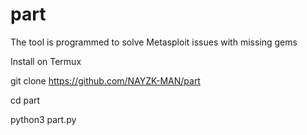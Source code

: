 # part
The tool is programmed to solve Metasploit issues with missing gems 

Install on Termux 

git clone https://github.com/NAYZK-MAN/part

cd part

python3 part.py
